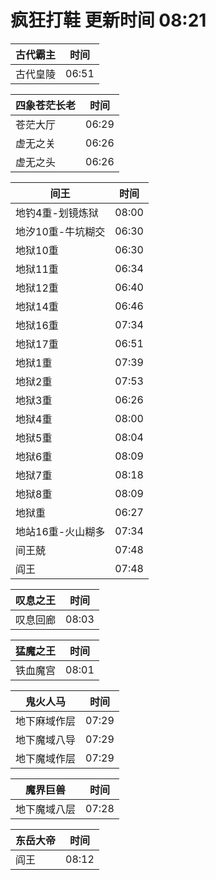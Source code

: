 # 疯狂打鞋 更新时间 08:21

| 古代霸主   | 时间    |
|--------|-------|
| 古代皇陵 | 06:51 |

| 四象苍茫长老   | 时间    |
|--------|-------|
| 苍茫大厅 | 06:29 |
| 虚无之关 | 06:26 |
| 虚无之头 | 06:26 |

| 间王   | 时间    |
|--------|-------|
| 地钓4重-划镜炼狱 | 08:00 |
| 地汐10重-牛坑糊交 | 06:30 |
| 地狱10重 | 06:30 |
| 地狱11重 | 06:34 |
| 地狱12重 | 06:40 |
| 地狱14重 | 06:46 |
| 地狱16重 | 07:34 |
| 地狱17重 | 06:51 |
| 地狱1重 | 07:39 |
| 地狱2重 | 07:53 |
| 地狱3重 | 06:26 |
| 地狱4重 | 08:00 |
| 地狱5重 | 08:04 |
| 地狱6重 | 08:09 |
| 地狱7重 | 08:18 |
| 地狱8重 | 08:09 |
| 地狱重 | 06:27 |
| 地站16重-火山糊多 | 07:34 |
| 间王兢 | 07:48 |
| 阎王 | 07:48 |

| 叹息之王   | 时间    |
|--------|-------|
| 叹息回廊 | 08:03 |

| 猛魔之王   | 时间    |
|--------|-------|
| 铁血魔宫 | 08:01 |

| 鬼火人马   | 时间    |
|--------|-------|
| 地下麻域作层 | 07:29 |
| 地下魔域八导 | 07:29 |
| 地下魔域作层 | 07:29 |

| 魔界巨兽   | 时间    |
|--------|-------|
| 地下魔域八层 | 07:28 |

| 东岳大帝   | 时间    |
|--------|-------|
| 阎王 | 08:12 |